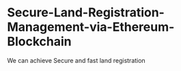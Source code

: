 # Secure-Land-Registration-Management-via-Ethereum-Blockchain
We can achieve Secure and fast land registration 

